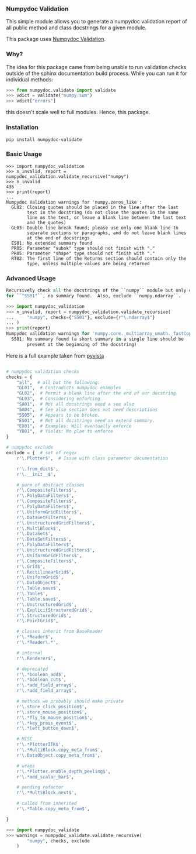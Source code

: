 ### Numpydoc Validation 

This simple module allows you to generate a numpydoc validation report of all
public method and class docstrings for a given module.

This package uses [Numpydoc
Validation](https://numpydoc.readthedocs.io/en/latest/validation.html).


### Why?

The idea for this package came from being unable to run validation checks outside of the sphinx documentation build process. While you can run it for individual methods:

```py
>>> from numpydoc.validate import validate
>>> vdict = validate("numpy.sum")
>>> vdict["errors"]
```

this doesn't scale well to full modules. Hence, this package.


### Installation

```
pip install numpydoc-validate
```


### Basic Usage

```
>>> import numpydoc_validation
>>> n_invalid, report = numpydoc_validation.validate_recursive("numpy")
>>> n_invalid
436
>>> print(report)
...
Numpydoc Validation warnings for 'numpy.zeros_like':
  GL02: Closing quotes should be placed in the line after the last
        text in the docstring (do not close the quotes in the same
        line as the text, or leave a blank line between the last text
        and the quotes)
  GL03: Double line break found; please use only one blank line to
        separate sections or paragraphs, and do not leave blank lines
        at the end of docstrings
  ES01: No extended summary found
  PR05: Parameter "subok" type should not finish with "."
  PR05: Parameter "shape" type should not finish with "."
  RT02: The first line of the Returns section should contain only the
        type, unless multiple values are being returned
```

### Advanced Usage

```py
Recursively check all the docstrings of the ``numpy`` module but only check
for ``"SS01"``, no summary found.  Also, exclude ``numpy.ndarray``.

>>> import numpydoc_validation
>>> n_invalid, report = numpydoc_validation.validate_recursive(
...     "numpy", checks={"SS01"}, exclude={r"\.ndarray$"}
... )
>>> print(report)
Numpydoc validation warnings for 'numpy.core._multiarray_umath._fastCopyAndTranspose':
  SS01: No summary found (a short summary in a single line should be
        present at the beginning of the docstring)

```

Here is a full example taken from [pyvista](https://github.com/pyvista/pyvista)

```py

# numpydoc validation checks
checks = {
    "all",  # all but the following:
    "GL01",  # Contradicts numpydoc examples
    "GL02",  # Permit a blank line after the end of our docstring
    "GL03",  # Considering enforcing
    "SA01",  # Not all docstrings need a see also
    "SA04",  # See also section does not need descriptions
    "SS05",  # Appears to be broken.
    "ES01",  # Not all docstrings need an extend summary.
    "EX01",  # Examples: Will eventually enforce
    "YD01",  # Yields: No plan to enforce
}

# numpydoc exclude
exclude = {  # set of regex
    r'\.Plotter$',  # Issue with class parameter documentation

    r'\.from_dict$',
    r'\.__init__$',

    # parm of abstract classes
    r'\.CompositeFilters$',
    r'\.PolyDataFilters$',
    r'\.CompositeFilters$',
    r'\.PolyDataFilters$',
    r'\.UniformGridFilters$',
    r'\.DataSetFilters$',
    r'\.UnstructuredGridFilters$',
    r'\.MultiBlock$',
    r'\.DataSet$',
    r'\.DataSetFilters$',
    r'\.PolyDataFilters$',
    r'\.UnstructuredGridFilters$',
    r'\.UniformGridFilters$',
    r'\.CompositeFilters$',
    r'\.Grid$',
    r'\.RectilinearGrid$',
    r'\.UniformGrid$',
    r'\.DataObject$',
    r'\.Table.save$',
    r'\.Table$',
    r'\.Table.save$',
    r'\.UnstructuredGrid$',
    r'\.ExplicitStructuredGrid$',
    r'\.StructuredGrid$',
    r'\.PointGrid$',

    # classes inherit from BaseReader
    r'\.*Reader$',
    r'\.*Reader\.*',

    # internal
    r'\.Renderer$',

    # deprecated
    r'\.*boolean_add$',
    r'\.*boolean_cut$',
    r'\.*add_field_array$',
    r'\.*add_field_array$',

    # methods we probably should make private
    r'\.store_click_position$',
    r'\.store_mouse_position$',
    r'\.*fly_to_mouse_position$',
    r'\.*key_press_event$',
    r'\.*left_button_down$',

    # MISC
    r'\.*PlotterITK$',
    r'\.*MultiBlock.copy_meta_from$',
    r'\.DataObject.copy_meta_from$',

    # wraps
    r'\.*Plotter.enable_depth_peeling$',
    r'\.*add_scalar_bar$',

    # pending refactor
    r'\.*MultiBlock.next$',

    # called from inherited
    r'\.*Table.copy_meta_from$',

}

>>> import numpydoc_validate
>>> warnings = numpydoc_validate.validate_recursive(
        "numpy", checks, exclude
    )

```
